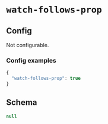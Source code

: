 
# `watch-follows-prop`

## Config
Not configurable.

### Config examples
```ts
{
  "watch-follows-prop": true
}
```

## Schema
```ts
null
```